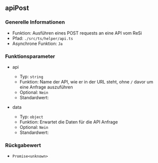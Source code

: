 ## apiPost

### Generelle Informationen

- Funktion: Ausführen eines POST requests an eine API vom ReSi
- Pfad: `./src/ts/helper/api.ts`
- Asynchrone Funktion: `Ja`

### Funktionsparameter

- api

  - Typ: `string`
  - Funktion: Name der API, wie er in der URL steht, ohne `/` davor um eine Anfrage auszuführen
  - Optional: `Nein`
  - Standardwert:

- data

  - Typ: `object`
  - Funktion: Erwartet die Daten für die API Anfrage
  - Optional: `Nein`
  - Standardwert:

### Rückgabewert

- `Promise<unknown>`
